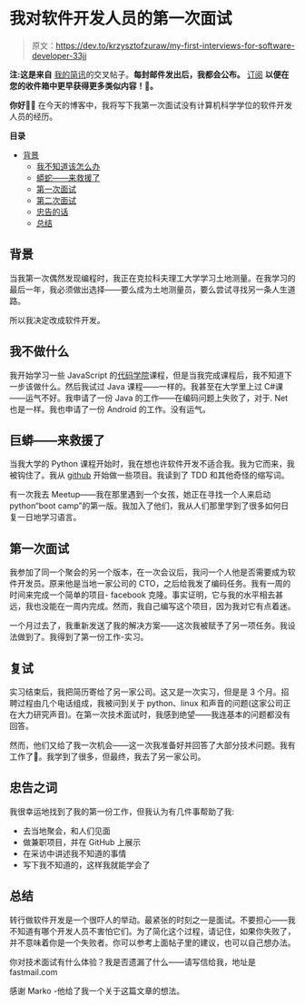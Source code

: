 # 我对软件开发人员的第一次面试

> 原文：<https://dev.to/krzysztofzuraw/my-first-interviews-for-software-developer-33jj>

**注:这是来自** [我的简讯](https://krzysztofzuraw.com/newsletter)的交叉帖子。**每封邮件发出后，我都会公布。** [订阅](https://buttondown.email/krzysztof_zuraw) **以便在您的收件箱中更早获得更多类似内容！📧。**

**你好**👋🏻
在今天的博客中，我将写下我第一次面试没有计算机科学学位的软件开发人员的经历。

**目录**

*   [背景](#background)
    *   [我不知道该怎么办](#i-dont-what-to-do)
    *   [蟒蛇——来救援了](#python---to-the-rescue)
    *   [第一次面试](#1st-interview)
    *   [第二次面试](#2nd-interview)
    *   [忠告的话](#word-of-advice)
    *   [总结](#summary)

## 背景

当我第一次偶然发现编程时，我正在克拉科夫理工大学学习土地测量。在我学习的最后一年，我必须做出选择——要么成为土地测量员，要么尝试寻找另一条人生道路。

所以我决定改成软件开发。

## 我不做什么

我开始学习一些 JavaScript 的[代码学院](https://www.codecademy.com/)课程，但是当我完成课程后，我不知道下一步该做什么。然后我试过 Java 课程——一样的。我甚至在大学里上过 C#课——运气不好。我申请了一份 Java 的工作——在编码问题上失败了，对于. Net 也是一样。我也申请了一份 Android 的工作。没有运气。

## 巨蟒——来救援了

当我大学的 Python 课程开始时，我在想也许软件开发不适合我。我为它而来，我被钩住了。我从 [github](https://github.com/karan/Projects) 开始做一些项目。我读到了 TDD 和其他奇怪的缩写词。

有一次我去 Meetup——我在那里遇到一个女孩，她正在寻找一个人来启动 python“boot camp”的第一版。我加入了他们，我从人们那里学到了很多如何日复一日地学习语言。

## 第一次面试

我参加了同一个聚会的另一个版本，在一次会议后，我问一个人他是否需要成为软件开发员。原来他是当地一家公司的 CTO，之后给我发了编码任务。我有一周的时间来完成一个简单的项目- facebook 克隆。事实证明，它与我的水平相去甚远，我也没能在一周内完成。然而，我自己编写这个项目，因为我对它有点着迷。

一个月过去了，我重新发送了我的解决方案——这次我被赋予了另一项任务。我设法做到了。我得到了第一份工作-实习。

## 复试

实习结束后，我把简历寄给了另一家公司。这又是一次实习，但是是 3 个月。招聘过程由几个电话组成，我被问到关于 python、linux 和声音的问题(这家公司正在大力研究声音)。在第一次技术面试时，我感到绝望——我连基本的问题都没有回答。

然而，他们又给了我一次机会——这一次我准备好并回答了大部分技术问题。我有工作了🎉。我学到了很多，但最终，我去了另一家公司。

## 忠告之词

我很幸运地找到了我的第一份工作，但我认为有几件事帮助了我:

*   去当地聚会，和人们见面
*   做兼职项目，并在 GitHub 上展示
*   在采访中讲述我不知道的事情
*   写下我不知道的，这样我就能学会了

## 总结

转行做软件开发是一个很吓人的举动。最紧张的时刻之一是面试。不要担心——我不知道有哪个开发人员不害怕它们。为了简化这个过程，请记住，如果你失败了，并不意味着你是一个失败者。你可以参考上面帖子里的建议，也可以自己想办法。

你对技术面试有什么体验？我是否遗漏了什么——请写信给我，地址是 fastmail.com

感谢 Marko -他给了我一个关于这篇文章的想法。